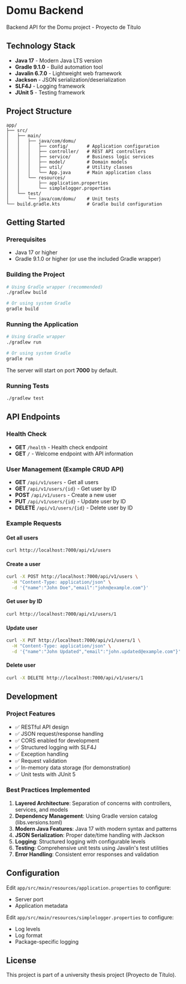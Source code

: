 # Domu Backend

Backend API for the Domu project - Proyecto de Título

## Technology Stack

- **Java 17** - Modern Java LTS version
- **Gradle 9.1.0** - Build automation tool
- **Javalin 6.7.0** - Lightweight web framework
- **Jackson** - JSON serialization/deserialization
- **SLF4J** - Logging framework
- **JUnit 5** - Testing framework

## Project Structure

```
app/
├── src/
│   ├── main/
│   │   ├── java/com/domu/
│   │   │   ├── config/       # Application configuration
│   │   │   ├── controller/   # REST API controllers
│   │   │   ├── service/      # Business logic services
│   │   │   ├── model/        # Domain models
│   │   │   ├── util/         # Utility classes
│   │   │   └── App.java      # Main application class
│   │   └── resources/
│   │       ├── application.properties
│   │       └── simplelogger.properties
│   └── test/
│       └── java/com/domu/    # Unit tests
└── build.gradle.kts          # Gradle build configuration
```

## Getting Started

### Prerequisites

- Java 17 or higher
- Gradle 9.1.0 or higher (or use the included Gradle wrapper)

### Building the Project

```bash
# Using Gradle wrapper (recommended)
./gradlew build

# Or using system Gradle
gradle build
```

### Running the Application

```bash
# Using Gradle wrapper
./gradlew run

# Or using system Gradle
gradle run
```

The server will start on port **7000** by default.

### Running Tests

```bash
./gradlew test
```

## API Endpoints

### Health Check

- **GET** `/health` - Health check endpoint
- **GET** `/` - Welcome endpoint with API information

### User Management (Example CRUD API)

- **GET** `/api/v1/users` - Get all users
- **GET** `/api/v1/users/{id}` - Get user by ID
- **POST** `/api/v1/users` - Create a new user
- **PUT** `/api/v1/users/{id}` - Update user by ID
- **DELETE** `/api/v1/users/{id}` - Delete user by ID

### Example Requests

#### Get all users
```bash
curl http://localhost:7000/api/v1/users
```

#### Create a user
```bash
curl -X POST http://localhost:7000/api/v1/users \
  -H "Content-Type: application/json" \
  -d '{"name":"John Doe","email":"john@example.com"}'
```

#### Get user by ID
```bash
curl http://localhost:7000/api/v1/users/1
```

#### Update user
```bash
curl -X PUT http://localhost:7000/api/v1/users/1 \
  -H "Content-Type: application/json" \
  -d '{"name":"John Updated","email":"john.updated@example.com"}'
```

#### Delete user
```bash
curl -X DELETE http://localhost:7000/api/v1/users/1
```

## Development

### Project Features

- ✅ RESTful API design
- ✅ JSON request/response handling
- ✅ CORS enabled for development
- ✅ Structured logging with SLF4J
- ✅ Exception handling
- ✅ Request validation
- ✅ In-memory data storage (for demonstration)
- ✅ Unit tests with JUnit 5

### Best Practices Implemented

1. **Layered Architecture**: Separation of concerns with controllers, services, and models
2. **Dependency Management**: Using Gradle version catalog (libs.versions.toml)
3. **Modern Java Features**: Java 17 with modern syntax and patterns
4. **JSON Serialization**: Proper date/time handling with Jackson
5. **Logging**: Structured logging with configurable levels
6. **Testing**: Comprehensive unit tests using Javalin's test utilities
7. **Error Handling**: Consistent error responses and validation

## Configuration

Edit `app/src/main/resources/application.properties` to configure:

- Server port
- Application metadata

Edit `app/src/main/resources/simplelogger.properties` to configure:

- Log levels
- Log format
- Package-specific logging

## License

This project is part of a university thesis project (Proyecto de Título).
